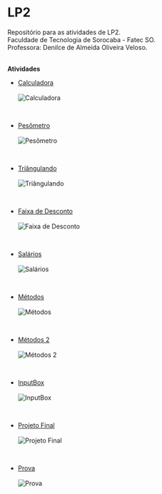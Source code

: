 # LP2
Repositório para as atividades de LP2. </br>
Faculdade de Tecnologia de Sorocaba - Fatec SO. </br>
Professora: Denilce de Almeida Oliveira Veloso. </br>

</br>**Atividades**</br>

- [Calculadora](https://github.com/Edssaac/LP2/blob/main/Atividade%201/PCalculadora.zip) </br></br>
![Calculadora](https://raw.githubusercontent.com/Edssaac/LP2/main/Atividade%201/PCalculadora.png)

</br>

- [Pesômetro](https://github.com/Edssaac/LP2/blob/main/Atividade%202/PesoIdeal.zip) </br></br>
![Pesômetro](https://raw.githubusercontent.com/Edssaac/LP2/main/Atividade%202/PesoIdeal.png)

</br>

- [Triângulando](https://github.com/Edssaac/LP2/blob/main/Atividade%203/Tri%C3%A2ngulos.zip) </br></br>
![Triângulando](https://raw.githubusercontent.com/Edssaac/LP2/main/Atividade%203/Tri%C3%A2ngulos.png)

</br>

- [Faixa de Desconto](https://github.com/Edssaac/LP2/blob/main/Atividade%204/FaixaDesconto.zip) </br></br>
![Faixa de Desconto](https://raw.githubusercontent.com/Edssaac/LP2/main/Atividade%204/FaixaDesconto.gif)

</br>

- [Salários](https://github.com/Edssaac/LP2/blob/main/Atividade%205/PClasses.zip) </br></br>
![Salários](https://raw.githubusercontent.com/Edssaac/LP2/main/Atividade%205/PClasses.png)

</br>

- [Métodos](https://github.com/Edssaac/LP2/blob/main/Atividade%206/PMetodos.zip) </br></br>
![Métodos](https://raw.githubusercontent.com/Edssaac/LP2/main/Atividade%206/PMetodos.gif)

</br>

- [Métodos 2](https://github.com/Edssaac/LP2/blob/main/Atividade%207/PMetodos2.rar) </br></br>
![Métodos 2](https://raw.githubusercontent.com/Edssaac/LP2/main/Atividade%208/PMetodos2.gif)

</br>

- [InputBox](https://github.com/Edssaac/LP2/blob/main/Atividade%208/PAtividade8.zip) </br></br>
![InputBox](https://raw.githubusercontent.com/Edssaac/LP2/main/Atividade%208/PAtividade8.gif)

</br>

- [Projeto Final](https://github.com/Edssaac/LP2/blob/main/Projeto%20Final/PVacina0030482021020.zip) </br></br>
![Projeto Final](https://raw.githubusercontent.com/Edssaac/LP2/main/Projeto%20Final/Projeto.gif)

</br>

- [Prova](https://github.com/Edssaac/LP2/blob/main/Prova/ProvaLP2.zip) </br></br>
![Prova](https://raw.githubusercontent.com/Edssaac/LP2/main/Prova/Prova.gif)